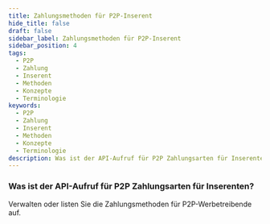 ```yaml
---
title: Zahlungsmethoden für P2P-Inserent
hide_title: false
draft: false
sidebar_label: Zahlungsmethoden für P2P-Inserent
sidebar_position: 4
tags:
  - P2P
  - Zahlung
  - Inserent
  - Methoden
  - Konzepte
  - Terminologie
keywords:
  - P2P
  - Zahlung
  - Inserent
  - Methoden
  - Konzepte
  - Terminologie
description: Was ist der API-Aufruf für P2P Zahlungsarten für Inserenten?
---
```


### Was ist der API-Aufruf für P2P Zahlungsarten für Inserenten?

Verwalten oder listen Sie die Zahlungsmethoden für P2P-Werbetreibende auf.
